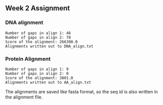 ## Week 2 Assignment

### DNA alignment
```
Number of gaps in align 1: 46
Number of gaps in align 2: 78
Score of the alignment: 266300.0
Alignments written out to DNA_align.txt
```

### Protein Alignment
```
Number of gaps in align 1: 9
Number of gaps in align 2: 0
Score of the alignment: 3801.0
Alignments written out to AA_align.txt
```

The alignments are saved like fasta format, so the seq id is also written in the alignment file.
